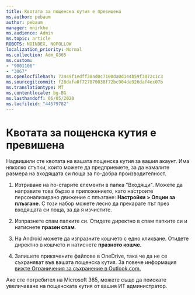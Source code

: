 ```yaml
---
title: Квотата за пощенска кутия е превишена
ms.author: pebaum
author: pebaum
manager: mnirkhe
ms.audience: Admin
ms.topic: article
ROBOTS: NOINDEX, NOFOLLOW
localization_priority: Normal
ms.collection: Adm_O365
ms.custom:
- "9001106"
- "3067"
ms.openlocfilehash: 72449f1edff38ad0c7100da0d144b59f3072c1c3
ms.sourcegitcommit: f28dafa0f727870038f72bc904da926daf4ec07b
ms.translationtype: MT
ms.contentlocale: bg-BG
ms.lasthandoff: 06/05/2020
ms.locfileid: "44579782"
---
```

# <a name="mailbox-quota-exceeded"></a>Квотата за пощенска кутия е превишена

Надвишили сте квотата на вашата пощенска кутия за вашия акаунт. Има няколко стъпки, които можете да предприемете, за да намалите размера на входящата си поща за по-добра производителност.

1. Изтриване на по-старите елементи в папка "Входящи". Можете да направите това бързо в приложението, като настроите персонализирано движение с плъзгане: **Настройки > Опции за плъзгане**. С този набор можете лесно да прекарате път през входящата си поща, за да я изчистите.

2. Изпразнете спам папките си. Отидете директно в спам папките си и натиснете **празен спам**.

3. На Android можете да изпразните кошчето с едно кликване. Отидете директно в кошчето и натиснете **празното кошче.** 

4. Запишете прикачените файлове в OneDrive, така че да не се съхраняват във вашата пощенска кутия. За повече информация [вижте Ограничения за съхранение в Outlook.com.](https://support.office.com/article/storage-limits-in-outlook-com-7ac99134-69e5-4619-ac0b-2d313bba5e9e) 

Ако сте потребител на Microsoft 365, можете също да поискате увеличаване на пощенската кутия от вашия ИТ администратор.